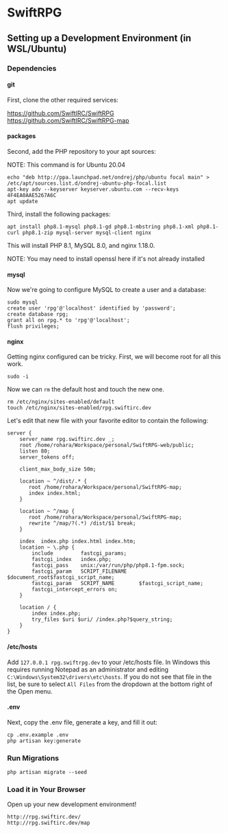 # SwiftRPG

## Setting up a Development Environment (in WSL/Ubuntu)

### Dependencies

#### git

First, clone the other required services:

https://github.com/SwiftIRC/SwiftRPG
https://github.com/SwiftIRC/SwiftRPG-map

#### packages

Second, add the PHP repository to your apt sources:

NOTE: This command is for Ubuntu 20.04

```
echo "deb http://ppa.launchpad.net/ondrej/php/ubuntu focal main" > /etc/apt/sources.list.d/ondrej-ubuntu-php-focal.list
apt-key adv --keyserver keyserver.ubuntu.com --recv-keys 4F4EA0AAE5267A6C
apt update
```

Third, install the following packages:

```
apt install php8.1-mysql php8.1-gd php8.1-mbstring php8.1-xml php8.1-curl php8.1-zip mysql-server mysql-client nginx
```

This will install PHP 8.1, MySQL 8.0, and nginx 1.18.0.

NOTE: You may need to install openssl here if it's not already installed

#### mysql

Now we're going to configure MySQL to create a user and a database:

```
sudo mysql
create user 'rpg'@'localhost' identified by 'password';
create database rpg;
grant all on rpg.* to 'rpg'@'localhost';
flush privileges;
```

#### nginx

Getting nginx configured can be tricky.
First, we will become root for all this work.

```
sudo -i
```

Now we can `rm` the default host and touch the new one.

```
rm /etc/nginx/sites-enabled/default
touch /etc/nginx/sites-enabled/rpg.swiftirc.dev
```

Let's edit that new file with your favorite editor to contain the following:

```
server {
    server_name rpg.swiftirc.dev _;
    root /home/rohara/Workspace/personal/SwiftRPG-web/public;
    listen 80;
    server_tokens off;

    client_max_body_size 50m;

    location ~ ^/dist/.* {
       root /home/rohara/Workspace/personal/SwiftRPG-map;
       index index.html;
    }

    location ~ ^/map {
       root /home/rohara/Workspace/personal/SwiftRPG-map;
       rewrite ^/map/?(.*) /dist/$1 break;
    }

    index  index.php index.html index.htm;
    location ~ \.php {
        include         fastcgi_params;
        fastcgi_index   index.php;
        fastcgi_pass    unix:/var/run/php/php8.1-fpm.sock;
        fastcgi_param   SCRIPT_FILENAME    $document_root$fastcgi_script_name;
        fastcgi_param   SCRIPT_NAME        $fastcgi_script_name;
        fastcgi_intercept_errors on;
    }

    location / {
        index index.php;
        try_files $uri $uri/ /index.php?$query_string;
    }
}
```

#### /etc/hosts

Add `127.0.0.1 rpg.swiftrpg.dev` to your /etc/hosts file.
In Windows this requires running Notepad as an administrator and
editing `C:\Windows\System32\drivers\etc\hosts`. If you do not
see that file in the list, be sure to select `All Files` from the
dropdown at the bottom right of the Open menu.

#### .env

Next, copy the .env file, generate a key, and fill it out:

```
cp .env.example .env
php artisan key:generate
```

### Run Migrations

```
php artisan migrate --seed
```

### Load it in Your Browser

Open up your new development environment!

```
http://rpg.swiftirc.dev/
http://rpg.swiftirc.dev/map
```